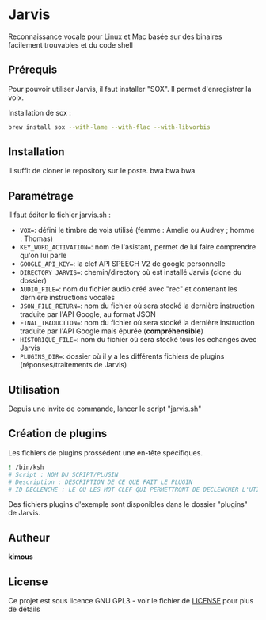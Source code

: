 # Jarvis

Reconnaissance vocale pour Linux et Mac basée sur des binaires facilement trouvables et du code shell


## Prérequis

Pour pouvoir utiliser Jarvis, il faut installer "SOX".
Il permet d'enregistrer la voix.

Installation de sox :
 ```bash
 brew install sox --with-lame --with-flac --with-libvorbis
 ```



## Installation

Il suffit de cloner le repository sur le poste. bwa bwa bwa



## Paramétrage

Il faut éditer le fichier jarvis.sh :
- `VOX=`: défini le timbre de vois utilisé (femme : Amelie ou Audrey ; homme : Thomas)
- `KEY_WORD_ACTIVATION=`: nom de l'asistant, permet de lui faire comprendre qu'on lui parle
- `GOOGLE_API_KEY=`: la clef API SPEECH V2 de google personnelle
- `DIRECTORY_JARVIS=`: chemin/directory où est installé Jarvis (clone du dossier)
- `AUDIO_FILE=`: nom du fichier audio créé avec "rec" et contenant les dernière instructions vocales
- `JSON_FILE_RETURN=`: nom du fichier où sera stocké la dernière instruction traduite par l'API Google, au format JSON
- `FINAL_TRADUCTION=`: nom du fichier où sera stocké la dernière instruction traduite par l'API Google mais épurée (**compréhensible**)
- `HISTORIQUE_FILE=`: nom du fichier où sera stocké tous les echanges avec Jarvis
- `PLUGINS_DIR=`: dossier où il y a les différents fichiers de plugins (réponses/traitements de Jarvis)



## Utilisation 

Depuis une invite de commande, lancer le script "jarvis.sh"



## Création de plugins

Les fichiers de plugins prossédent une en-tête spécifiques.

 ```bash
! /bin/ksh
# Script : NOM DU SCRIPT/PLUGIN
# Description : DESCRIPTION DE CE QUE FAIT LE PLUGIN
# ID DECLENCHE : LE OU LES MOT CLEF QUI PERMETTRONT DE DECLENCHER L'UTILISATION DE CE FICHIER
 ```

Des fichiers plugins d'exemple sont disponibles dans le dossier "plugins" de Jarvis.



## Autheur

**kimous**



## License

Ce projet est sous licence GNU GPL3 - voir le fichier de [LICENSE](LICENSE) pour plus de détails


